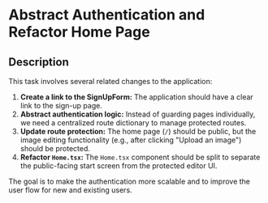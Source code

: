 # Abstract Authentication and Refactor Home Page

## Description

This task involves several related changes to the application:

1.  **Create a link to the SignUpForm:** The application should have a clear link to the sign-up page.
2.  **Abstract authentication logic:** Instead of guarding pages individually, we need a centralized route dictionary to manage protected routes.
3.  **Update route protection:** The home page (`/`) should be public, but the image editing functionality (e.g., after clicking "Upload an image") should be protected.
4.  **Refactor `Home.tsx`:** The `Home.tsx` component should be split to separate the public-facing start screen from the protected editor UI.

The goal is to make the authentication more scalable and to improve the user flow for new and existing users.
